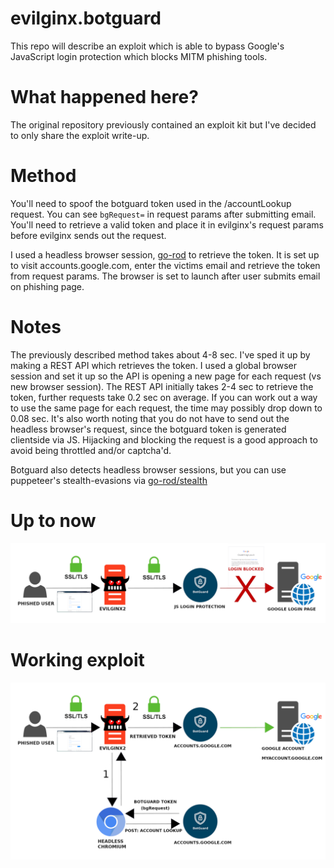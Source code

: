 # evilginx.botguard
This repo will describe an exploit which is able to bypass Google's JavaScript login protection which blocks MITM phishing tools.

# What happened here?
The original repository previously contained an exploit kit but I've decided to only share the exploit write-up.

# Method

You'll need to spoof the botguard token used in the /accountLookup request.
You can see `bgRequest=` in request params after submitting email.
You'll need to retrieve a valid token and place it in evilginx's request params before evilginx sends out the request.

I used a headless browser session, [go-rod](https://github.com/go-rod/rod) to retrieve the token. It is set up to visit accounts.google.com, enter the victims email and retrieve the token from request params.
The browser is set to launch after user submits email on phishing page.

# Notes

The previously described method takes about 4-8 sec. I've sped it up by making a REST API which retrieves the token. I used a global browser session and set it up so the API is opening a new page for each request (vs new browser session).
The REST API initially takes 2-4 sec to retrieve the token, further requests take 0.2 sec on average. If you can work out a way to use the same page for each request, the time may possibly drop down to 0.08 sec. It's also worth noting that you do not have to send out the headless browser's request, since the botguard token is generated clientside via JS. Hijacking and blocking the request is a good approach to avoid being throttled and/or captcha'd.

Botguard also detects headless browser sessions, but you can use puppeteer's stealth-evasions via [go-rod/stealth](https://github.com/go-rod/stealth)
# Up to now

![current](./current.png)

# Working exploit

![botguard](./botguard.png)
